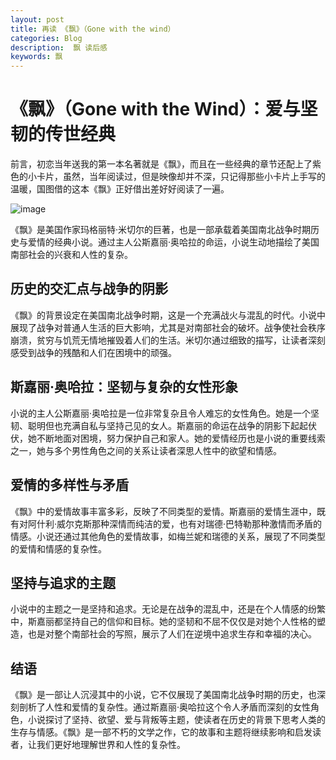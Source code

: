 ```yaml
---
layout: post
title: 再读 《飘》（Gone with the wind）
categories: Blog
description:  飘 读后感
keywords: 飘
---
```


# 《飘》（Gone with the Wind）：爱与坚韧的传世经典

前言，初恋当年送我的第一本名著就是《飘》，而且在一些经典的章节还配上了紫色的小卡片，虽然，当年阅读过，但是映像却并不深，只记得那些小卡片上手写的温暖，国图借的这本《飘》正好借出差好好阅读了一遍。

![image](https://github.com/weakchen007/aiwv.github.io/assets/58799395/5e3ed797-b4cb-4ea2-8b6d-3fad914d54c5)

《飘》是美国作家玛格丽特·米切尔的巨著，也是一部承载着美国南北战争时期历史与爱情的经典小说。通过主人公斯嘉丽·奥哈拉的命运，小说生动地描绘了美国南部社会的兴衰和人性的复杂。

## 历史的交汇点与战争的阴影

《飘》的背景设定在美国南北战争时期，这是一个充满战火与混乱的时代。小说中展现了战争对普通人生活的巨大影响，尤其是对南部社会的破坏。战争使社会秩序崩溃，贫穷与饥荒无情地摧毁着人们的生活。米切尔通过细致的描写，让读者深刻感受到战争的残酷和人们在困境中的顽强。

## 斯嘉丽·奥哈拉：坚韧与复杂的女性形象

小说的主人公斯嘉丽·奥哈拉是一位非常复杂且令人难忘的女性角色。她是一个坚韧、聪明但也充满自私与坚持己见的女人。斯嘉丽的命运在战争的阴影下起起伏伏，她不断地面对困境，努力保护自己和家人。她的爱情经历也是小说的重要线索之一，她与多个男性角色之间的关系让读者深思人性中的欲望和情感。

## 爱情的多样性与矛盾

《飘》中的爱情故事丰富多彩，反映了不同类型的爱情。斯嘉丽的爱情生涯中，既有对阿什利·威尔克斯那种深情而纯洁的爱，也有对瑞德·巴特勒那种激情而矛盾的情感。小说还通过其他角色的爱情故事，如梅兰妮和瑞德的关系，展现了不同类型的爱情和情感的复杂性。

## 坚持与追求的主题

小说中的主题之一是坚持和追求。无论是在战争的混乱中，还是在个人情感的纷繁中，斯嘉丽都坚持自己的信仰和目标。她的坚韧和不屈不仅仅是对她个人性格的塑造，也是对整个南部社会的写照，展示了人们在逆境中追求生存和幸福的决心。

## 结语

《飘》是一部让人沉浸其中的小说，它不仅展现了美国南北战争时期的历史，也深刻剖析了人性和爱情的复杂性。通过斯嘉丽·奥哈拉这个令人矛盾而深刻的女性角色，小说探讨了坚持、欲望、爱与背叛等主题，使读者在历史的背景下思考人类的生存与情感。《飘》是一部不朽的文学之作，它的故事和主题将继续影响和启发读者，让我们更好地理解世界和人性的复杂性。


